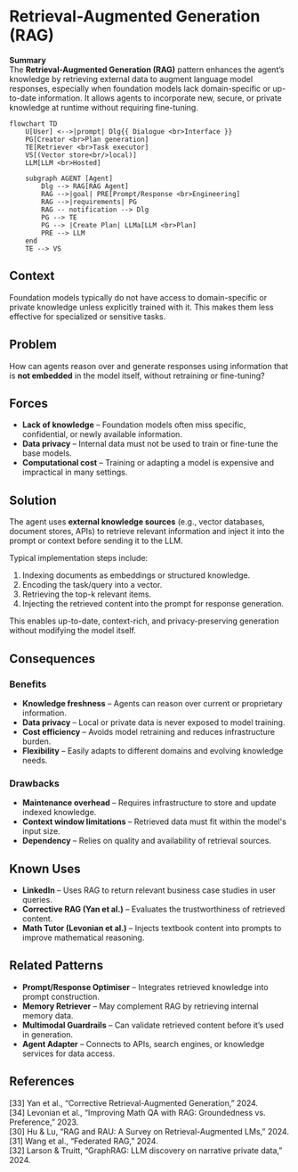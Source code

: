 # Retrieval-Augmented Generation (RAG)

**Summary**  
The **Retrieval-Augmented Generation (RAG)** pattern enhances the agent’s knowledge by retrieving external data to augment language model responses, especially when foundation models lack domain-specific or up-to-date information. It allows agents to incorporate new, secure, or private knowledge at runtime without requiring fine-tuning.

```mermaid
flowchart TD
    U[User] <-->|prompt| Dlg{{ Dialogue <br>Interface }}
    PG[Creator <br>Plan generation]
    TE[Retriever <br>Task executor]
    VS[(Vector store<br/>local)]
    LLM[LLM <br>Hosted]
    
    subgraph AGENT [Agent]
        Dlg --> RAG[RAG Agent]
        RAG -->|goal| PRE[Prompt/Response <br>Engineering]
        RAG -->|requirements| PG
        RAG -- notification --> Dlg
        PG --> TE
        PG --> |Create Plan| LLMa[LLM <br>Plan]
        PRE --> LLM
    end
    TE --> VS
```




## Context
Foundation models typically do not have access to domain-specific or private knowledge unless explicitly trained with it. This makes them less effective for specialized or sensitive tasks.

## Problem
How can agents reason over and generate responses using information that is **not embedded** in the model itself, without retraining or fine-tuning?

## Forces
- **Lack of knowledge** – Foundation models often miss specific, confidential, or newly available information.
- **Data privacy** – Internal data must not be used to train or fine-tune the base models.
- **Computational cost** – Training or adapting a model is expensive and impractical in many settings.

## Solution
The agent uses **external knowledge sources** (e.g., vector databases, document stores, APIs) to retrieve relevant information and inject it into the prompt or context before sending it to the LLM.

Typical implementation steps include:
1. Indexing documents as embeddings or structured knowledge.
2. Encoding the task/query into a vector.
3. Retrieving the top-k relevant items.
4. Injecting the retrieved content into the prompt for response generation.

This enables up-to-date, context-rich, and privacy-preserving generation without modifying the model itself.

## Consequences

### Benefits
- **Knowledge freshness** – Agents can reason over current or proprietary information.
- **Data privacy** – Local or private data is never exposed to model training.
- **Cost efficiency** – Avoids model retraining and reduces infrastructure burden.
- **Flexibility** – Easily adapts to different domains and evolving knowledge needs.

### Drawbacks
- **Maintenance overhead** – Requires infrastructure to store and update indexed knowledge.
- **Context window limitations** – Retrieved data must fit within the model's input size.
- **Dependency** – Relies on quality and availability of retrieval sources.

## Known Uses
- **LinkedIn** – Uses RAG to return relevant business case studies in user queries.
- **Corrective RAG (Yan et al.)** – Evaluates the trustworthiness of retrieved content.
- **Math Tutor (Levonian et al.)** – Injects textbook content into prompts to improve mathematical reasoning.

## Related Patterns
- **Prompt/Response Optimiser** – Integrates retrieved knowledge into prompt construction.
- **Memory Retriever** – May complement RAG by retrieving internal memory data.
- **Multimodal Guardrails** – Can validate retrieved content before it’s used in generation.
- **Agent Adapter** – Connects to APIs, search engines, or knowledge services for data access.

## References
[33] Yan et al., “Corrective Retrieval-Augmented Generation,” 2024.  
[34] Levonian et al., “Improving Math QA with RAG: Groundedness vs. Preference,” 2023.  
[30] Hu & Lu, “RAG and RAU: A Survey on Retrieval-Augmented LMs,” 2024.  
[31] Wang et al., “Federated RAG,” 2024.  
[32] Larson & Truitt, “GraphRAG: LLM discovery on narrative private data,” 2024.
